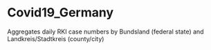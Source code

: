 # Covid19_Germany
 Aggregates daily RKI case numbers by Bundsland (federal state) and Landkreis/Stadtkreis (county/city)
